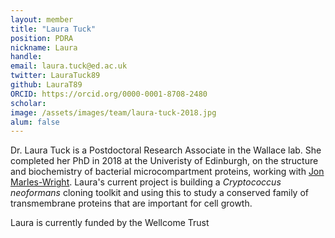 ```yaml
---
layout: member
title: "Laura Tuck"
position: PDRA
nickname: Laura
handle: 
email: laura.tuck@ed.ac.uk
twitter: LauraTuck89
github: LauraT89
ORCID: https://orcid.org/0000-0001-8708-2480
scholar: 
image: /assets/images/team/laura-tuck-2018.jpg
alum: false
---
```


Dr. Laura Tuck is a Postdoctoral Research Associate in the Wallace lab. She completed her PhD in 2018 at the Univeristy of Edinburgh, on the structure and biochemistry of bacterial microcompartment proteins, working with [Jon Marles-Wright](http://www.marles-wright-lab.org/). Laura's current project is building a _Cryptococcus neoformans_ cloning toolkit and using this to study a conserved family of transmembrane proteins that are important for cell growth.

Laura is currently funded by the Wellcome Trust
